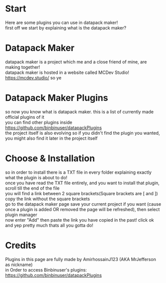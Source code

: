 # Start

Here are some plugins you can use in datapack maker! <br>
first off we start by explaining what is the datapack maker? <br>

# Datapack Maker

datapack maker is a project which me and a close friend of mine, are making together! <br>
datapack maker is hosted in a website called MCDev Studio! <a>https://mcdev.studio/</a> so ye <br>

# Datapack Maker Plugins

so now you know what is datapack maker. this is a list of currently made official plugins of it <br>
you can find other plugins inside <a>https://github.com/binbinuser/datapackPlugins</a> <br>
the project itself is also evolving so if you didn't find the plugin you wanted, you might also find it later in the project itself <br>

# Choose & Installation

so in order to install there is a TXT file in every folder explaining exactly what the plugin is about to do! <br>
once you have read the TXT file entirely, and you want to install that plugin, scroll till the end of the file <br>
you will find a link between 2 square brackets(Square brackets are [ and ]) copy the link without the square brackets <br>
go to the datapack maker page save your current project if you want (cause once a plugin is added OR removed the page will be refreshed), then select plugin manager <br>
now enter "Add" then paste the link you have copied in the past! click ok and yep pretty much thats all you gotta do! <br>

# Credits

Plugins in this page are fully made by AmirhossainJ123 (AKA MrJefferson as nickname) <br>
in Order to access Binbinuser's plugins: <a>https://github.com/binbinuser/datapackPlugins</a>
